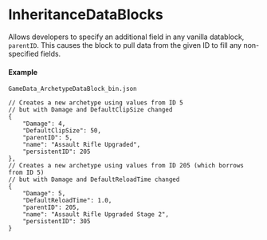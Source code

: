 # InheritanceDataBlocks

Allows developers to specify an additional field in any vanilla datablock, `parentID`. This causes the block to pull data from the given ID to fill any non-specified fields.

#### Example

```
GameData_ArchetypeDataBlock_bin.json

// Creates a new archetype using values from ID 5
// but with Damage and DefaultClipSize changed
{
    "Damage": 4,
    "DefaultClipSize": 50,
    "parentID": 5,
    "name": "Assault Rifle Upgraded",
    "persistentID": 205
},
// Creates a new archetype using values from ID 205 (which borrows from ID 5)
// but with Damage and DefaultReloadTime changed
{
    "Damage": 5,
    "DefaultReloadTime": 1.0,
    "parentID": 205,
    "name": "Assault Rifle Upgraded Stage 2",
    "persistentID": 305
}
```